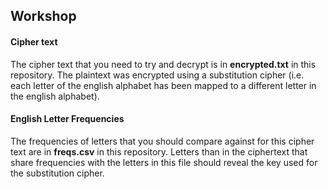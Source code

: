 ## Workshop
#### Cipher text
The cipher text that you need to try and decrypt is in **encrypted.txt** in this repository. The plaintext was encrypted using a substitution cipher (i.e. each letter of the english alphabet has been mapped to a different letter in the english alphabet).
#### English Letter Frequencies
The frequencies of letters that you should compare against for this cipher text are in **freqs.csv** in this repository. Letters than in the ciphertext that share frequencies with the letters in this file should reveal the key used for the substitution cipher.
